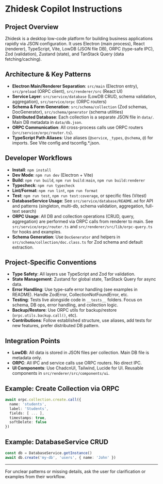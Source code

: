 # Zhidesk Copilot Instructions

## Project Overview
Zhidesk is a desktop low-code platform for building business applications rapidly via JSON configuration. It uses Electron (main process), React (renderer), TypeScript, Vite, LowDB (JSON file DB), ORPC (type-safe IPC), Zod (validation), Zustand (state), and TanStack Query (data fetching/caching).

## Architecture & Key Patterns
- **Electron Main/Renderer Separation**: `src/main` (Electron entry), `src/preload` (ORPC client), `src/renderer/src` (React UI)
- **Service Layer**: `src/service/database` (LowDB CRUD, schema validation, aggregation), `src/service/orpc` (ORPC routers)
- **Schema & Form Generation**: `src/schema/collection` (Zod schemas, DocGenerator), `src/schema/generator` (schema utilities)
- **Distributed Database**: Each collection is a separate JSON file in `data/`. Main DB metadata in `data/db.json`.
- **ORPC Communication**: All cross-process calls use ORPC routers (`src/service/orpc/router.ts`).
- **TypeScript Path Aliases**: Use aliases (`@service`, `_types`, `@schema`, `@`) for imports. See Vite config and tsconfig.*.json.

## Developer Workflows
- **Install**: `npm install`
- **Dev Mode**: `npm run dev` (Electron + Vite)
- **Build**: `npm run build`, `npm run build:main`, `npm run build:renderer`
- **Typecheck**: `npm run typecheck`
- **Lint/Format**: `npm run lint`, `npm run format`
- **Test**: `npm run test`, `npm run test:coverage`, or specific files (Vitest)
- **DatabaseService Usage**: See `src/service/database/README.md` for API and patterns (singleton, multi-db, schema validation, aggregation, full-text search)
- **ORPC Usage**: All DB and collection operations (CRUD, query, aggregation) are performed via ORPC calls from renderer to main. See `src/service/orpc/router.ts` and `src/renderer/src/lib/orpc-query.ts` for hooks and examples.
- **Schema Generation**: Use `DocGenerator` and helpers in `src/schema/collection/doc.class.ts` for Zod schema and default extraction.

## Project-Specific Conventions
- **Type Safety**: All layers use TypeScript and Zod for validation.
- **State Management**: Zustand for global state, TanStack Query for async data.
- **Error Handling**: Use type-safe error handling (see examples in README). Handle ZodError, CollectionNotFoundError, etc.
- **Testing**: Tests live alongside code in `__tests__` folders. Focus on schema, DB ops, error handling, and collection logic.
- **Backup/Restore**: Use ORPC utils for backup/restore (`orpc.utils.backup.call()`, etc).
- **Contributions**: Follow established structure, use aliases, add tests for new features, prefer distributed DB pattern.

## Integration Points
- **LowDB**: All data is stored in JSON files per collection. Main DB file is metadata only.
- **ORPC**: All IPC and service calls use ORPC routers. No direct IPC.
- **UI Components**: Use ChadcnUI, Tailwind, Lucide for UI. Reusable components in `src/renderer/src/components/ui`.

## Example: Create Collection via ORPC
```typescript
await orpc.collection.create.call({
  name: 'students',
  label: 'Students',
  fields: [ ... ],
  timestamps: true,
  softDelete: false
})
```

## Example: DatabaseService CRUD
```typescript
const db = DatabaseService.getInstance()
await db.create('my-db', 'users', { name: 'John' })
```

---
For unclear patterns or missing details, ask the user for clarification or examples from their workflow.
